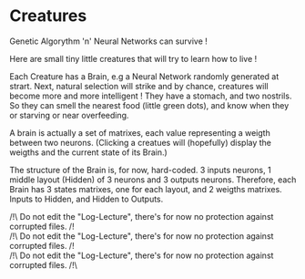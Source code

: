 # Creatures
Genetic Algorythm 'n' Neural Networks can survive !

Here are small tiny little creatures that will try to learn how to live !

Each Creature has a Brain, e.g a Neural Network randomly generated at strart. 
Next, natural selection will strike and by chance, creatures will become more and more intelligent !
They have a stomach, and two nostrils. So they can smell the nearest food (little green dots),
and know when they or starving or near overfeeding.

A brain is actually a set of matrixes, each value representing a weigth between two neurons.
(Clicking a creatues will (hopefully) display the weigths and the current state of its Brain.)

The structure of the Brain is, for now, hard-coded. 3 inputs neurons, 1 middle layout (Hidden) of 3 neurons and 3 outputs neurons.
Therefore, each Brain has 3 states matrixes, one for each layout, and 2 weigths matrixes. Inputs to Hidden, and Hidden to Outputs.

/!\ Do not edit the "Log-Lecture", there's for now no protection against corrupted files. /!\
/!\ Do not edit the "Log-Lecture", there's for now no protection against corrupted files. /!\
/!\ Do not edit the "Log-Lecture", there's for now no protection against corrupted files. /!\
